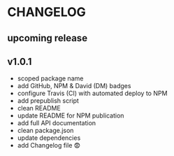 # CHANGELOG

## upcoming release

## v1.0.1

- scoped package name
- add GitHub, NPM & David (DM) badges
- configure Travis (CI) with automated deploy to NPM
- add prepublish script
- clean README
- update README for NPM publication
- add full API documentation
- clean package.json
- update dependencies
- add Changelog file 😨
